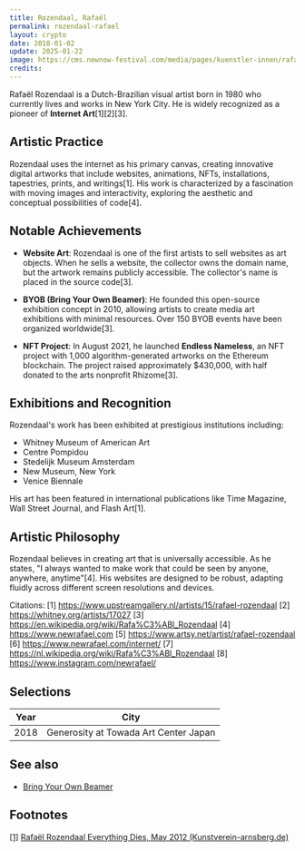 ```yaml
---
title: Rozendaal, Rafaël
permalink: rozendaal-rafael
layout: crypto
date: 2018-01-02
update: 2025-01-22
image: https://cms.newnow-festival.com/media/pages/kuenstler-innen/rafael-rozendaal/dda4b75c4b-1684246879/230419-300dpi-rafael-rozendaal-museum-folkwang-0907-2-1200x.jpg
credits:
---
```


Rafaël Rozendaal is a Dutch-Brazilian visual artist born in 1980 who currently lives and works in New York City. He is widely recognized as a pioneer of **Internet Art**[1][2][3].

## Artistic Practice

Rozendaal uses the internet as his primary canvas, creating innovative digital artworks that include websites, animations, NFTs, installations, tapestries, prints, and writings[1]. His work is characterized by a fascination with moving images and interactivity, exploring the aesthetic and conceptual possibilities of code[4].

## Notable Achievements

- **Website Art**: Rozendaal is one of the first artists to sell websites as art objects. When he sells a website, the collector owns the domain name, but the artwork remains publicly accessible. The collector's name is placed in the source code[3].

- **BYOB (Bring Your Own Beamer)**: He founded this open-source exhibition concept in 2010, allowing artists to create media art exhibitions with minimal resources. Over 150 BYOB events have been organized worldwide[3].

- **NFT Project**: In August 2021, he launched **Endless Nameless**, an NFT project with 1,000 algorithm-generated artworks on the Ethereum blockchain. The project raised approximately $430,000, with half donated to the arts nonprofit Rhizome[3].

## Exhibitions and Recognition

Rozendaal's work has been exhibited at prestigious institutions including:
- Whitney Museum of American Art
- Centre Pompidou
- Stedelijk Museum Amsterdam
- New Museum, New York
- Venice Biennale

His art has been featured in international publications like Time Magazine, Wall Street Journal, and Flash Art[1].

## Artistic Philosophy

Rozendaal believes in creating art that is universally accessible. As he states, "I always wanted to make work that could be seen by anyone, anywhere, anytime"[4]. His websites are designed to be robust, adapting fluidly across different screen resolutions and devices.

Citations:
[1] https://www.upstreamgallery.nl/artists/15/rafael-rozendaal
[2] https://whitney.org/artists/17027
[3] https://en.wikipedia.org/wiki/Rafa%C3%ABl_Rozendaal
[4] https://www.newrafael.com
[5] https://www.artsy.net/artist/rafael-rozendaal
[6] https://www.newrafael.com/internet/
[7] https://nl.wikipedia.org/wiki/Rafa%C3%ABl_Rozendaal
[8] https://www.instagram.com/newrafael/

## Selections

|Year|City|
|-|-|
|2018|Generosity at Towada Art Center Japan|

## See also

+ [Bring Your Own Beamer](bring-your-own-beamer)

## Footnotes

[[1]](#a1) <span id="f1"></span> [Rafaël Rozendaal Everything Dies, May 2012 (Kunstverein-arnsberg.de)](http://www.kunstverein-arnsberg.de/rafael-rozendaal-2)
